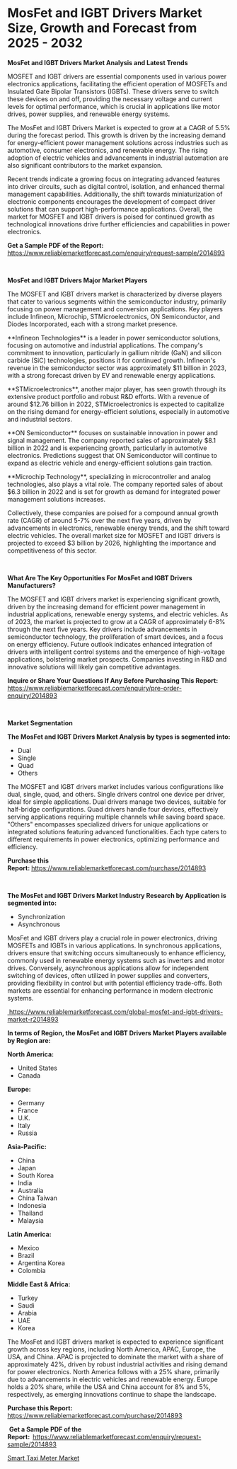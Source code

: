 <p><h1>MosFet and IGBT Drivers Market Size, Growth and Forecast from 2025 - 2032</h1></p><p><strong>MosFet and IGBT Drivers Market Analysis and Latest Trends</strong></p>
<p><p>MOSFET and IGBT drivers are essential components used in various power electronics applications, facilitating the efficient operation of MOSFETs and Insulated Gate Bipolar Transistors (IGBTs). These drivers serve to switch these devices on and off, providing the necessary voltage and current levels for optimal performance, which is crucial in applications like motor drives, power supplies, and renewable energy systems.</p><p>The MosFet and IGBT Drivers Market is expected to grow at a CAGR of 5.5% during the forecast period. This growth is driven by the increasing demand for energy-efficient power management solutions across industries such as automotive, consumer electronics, and renewable energy. The rising adoption of electric vehicles and advancements in industrial automation are also significant contributors to the market expansion.</p><p>Recent trends indicate a growing focus on integrating advanced features into driver circuits, such as digital control, isolation, and enhanced thermal management capabilities. Additionally, the shift towards miniaturization of electronic components encourages the development of compact driver solutions that can support high-performance applications. Overall, the market for MOSFET and IGBT drivers is poised for continued growth as technological innovations drive further efficiencies and capabilities in power electronics.</p></p>
<p><strong>Get a Sample PDF of the Report:&nbsp;</strong> <a href="https://www.reliablemarketforecast.com/enquiry/request-sample/2014893?utm_campaign=2308&utm_medium=2&utm_source=Github&utm_content=ia&utm_term=29032025&utm_id=mosfet-and-igbt-drivers">https://www.reliablemarketforecast.com/enquiry/request-sample/2014893</a></p>
<p>&nbsp;</p>
<p><strong>MosFet and IGBT Drivers Major Market Players</strong></p>
<p><p>The MOSFET and IGBT drivers market is characterized by diverse players that cater to various segments within the semiconductor industry, primarily focusing on power management and conversion applications. Key players include Infineon, Microchip, STMicroelectronics, ON Semiconductor, and Diodes Incorporated, each with a strong market presence.</p><p>**Infineon Technologies** is a leader in power semiconductor solutions, focusing on automotive and industrial applications. The company's commitment to innovation, particularly in gallium nitride (GaN) and silicon carbide (SiC) technologies, positions it for continued growth. Infineon's revenue in the semiconductor sector was approximately $11 billion in 2023, with a strong forecast driven by EV and renewable energy applications.</p><p>**STMicroelectronics**, another major player, has seen growth through its extensive product portfolio and robust R&D efforts. With a revenue of around $12.76 billion in 2022, STMicroelectronics is expected to capitalize on the rising demand for energy-efficient solutions, especially in automotive and industrial sectors.</p><p>**ON Semiconductor** focuses on sustainable innovation in power and signal management. The company reported sales of approximately $8.1 billion in 2022 and is experiencing growth, particularly in automotive electronics. Predictions suggest that ON Semiconductor will continue to expand as electric vehicle and energy-efficient solutions gain traction.</p><p>**Microchip Technology**, specializing in microcontroller and analog technologies, also plays a vital role. The company reported sales of about $6.3 billion in 2022 and is set for growth as demand for integrated power management solutions increases.</p><p>Collectively, these companies are poised for a compound annual growth rate (CAGR) of around 5-7% over the next five years, driven by advancements in electronics, renewable energy trends, and the shift toward electric vehicles. The overall market size for MOSFET and IGBT drivers is projected to exceed $3 billion by 2026, highlighting the importance and competitiveness of this sector.</p></p>
<p>&nbsp;</p>
<p><strong>What Are The Key Opportunities For MosFet and IGBT Drivers Manufacturers?</strong></p>
<p><p>The MOSFET and IGBT drivers market is experiencing significant growth, driven by the increasing demand for efficient power management in industrial applications, renewable energy systems, and electric vehicles. As of 2023, the market is projected to grow at a CAGR of approximately 6-8% through the next five years. Key drivers include advancements in semiconductor technology, the proliferation of smart devices, and a focus on energy efficiency. Future outlook indicates enhanced integration of drivers with intelligent control systems and the emergence of high-voltage applications, bolstering market prospects. Companies investing in R&D and innovative solutions will likely gain competitive advantages.</p></p>
<p><strong>Inquire or Share Your Questions If Any Before Purchasing This Report:</strong> <a href="https://www.reliablemarketforecast.com/enquiry/pre-order-enquiry/2014893?utm_campaign=2308&utm_medium=2&utm_source=Github&utm_content=ia&utm_term=29032025&utm_id=mosfet-and-igbt-drivers">https://www.reliablemarketforecast.com/enquiry/pre-order-enquiry/2014893</a></p>
<p>&nbsp;</p>
<p><strong>Market Segmentation</strong></p>
<p><strong>The MosFet and IGBT Drivers Market Analysis by types is segmented into:</strong></p>
<p><ul><li>Dual</li><li>Single</li><li>Quad</li><li>Others</li></ul></p>
<p><p>The MOSFET and IGBT drivers market includes various configurations like dual, single, quad, and others. Single drivers control one device per driver, ideal for simple applications. Dual drivers manage two devices, suitable for half-bridge configurations. Quad drivers handle four devices, effectively serving applications requiring multiple channels while saving board space. "Others" encompasses specialized drivers for unique applications or integrated solutions featuring advanced functionalities. Each type caters to different requirements in power electronics, optimizing performance and efficiency.</p></p>
<p><strong>Purchase this Report:&nbsp;</strong><a href="https://www.reliablemarketforecast.com/purchase/2014893?utm_campaign=2308&utm_medium=2&utm_source=Github&utm_content=ia&utm_term=29032025&utm_id=mosfet-and-igbt-drivers">https://www.reliablemarketforecast.com/purchase/2014893</a></p>
<p>&nbsp;</p>
<p><strong>The MosFet and IGBT Drivers Market Industry Research by Application is segmented into:</strong></p>
<p><ul><li>Synchronization</li><li>Asynchronous</li></ul></p>
<p><p>MosFet and IGBT drivers play a crucial role in power electronics, driving MOSFETs and IGBTs in various applications. In synchronous applications, drivers ensure that switching occurs simultaneously to enhance efficiency, commonly used in renewable energy systems such as inverters and motor drives. Conversely, asynchronous applications allow for independent switching of devices, often utilized in power supplies and converters, providing flexibility in control but with potential efficiency trade-offs. Both markets are essential for enhancing performance in modern electronic systems.</p></p>
<p><a href="https://www.reliablemarketforecast.com/global-mosfet-and-igbt-drivers-market-r2014893?utm_campaign=2308&utm_medium=2&utm_source=Github&utm_content=ia&utm_term=29032025&utm_id=mosfet-and-igbt-drivers">&nbsp;https://www.reliablemarketforecast.com/global-mosfet-and-igbt-drivers-market-r2014893</a></p>
<p><strong>In terms of Region, the MosFet and IGBT Drivers Market Players available by Region are:</strong></p>
<p>
    <p> <strong> North America: </strong>
        <ul>
            <li>United States</li>
            <li>Canada</li>
        </ul>
        </p> 
    <p> <strong> Europe: </strong>
        <ul>
            <li>Germany</li>
            <li>France</li>
            <li>U.K.</li>
            <li>Italy</li>
            <li>Russia</li>
        </ul>
        </p> 
    <p> <strong> Asia-Pacific: </strong>
        <ul>
            <li>China</li>
            <li>Japan</li>
            <li>South Korea</li>
            <li>India</li>
            <li>Australia</li>
            <li>China Taiwan</li>
            <li>Indonesia</li>
            <li>Thailand</li>
            <li>Malaysia</li>
        </ul>
        </p> 
    <p> <strong> Latin America: </strong>
        <ul>
            <li>Mexico</li>
            <li>Brazil</li>
            <li>Argentina Korea</li>
            <li>Colombia</li>
        </ul>
        </p> 
    <p> <strong> Middle East & Africa: </strong>
        <ul>
            <li>Turkey</li>
            <li>Saudi</li>
            <li>Arabia</li>
            <li>UAE</li>
            <li>Korea</li>
        </ul>
    </p>
    </p>
<p><p>The MosFet and IGBT drivers market is expected to experience significant growth across key regions, including North America, APAC, Europe, the USA, and China. APAC is projected to dominate the market with a share of approximately 42%, driven by robust industrial activities and rising demand for power electronics. North America follows with a 25% share, primarily due to advancements in electric vehicles and renewable energy. Europe holds a 20% share, while the USA and China account for 8% and 5%, respectively, as emerging innovations continue to shape the landscape.</p></p>
<p><strong>Purchase this Report: </strong><a href="https://www.reliablemarketforecast.com/purchase/2014893?utm_campaign=2308&utm_medium=2&utm_source=Github&utm_content=ia&utm_term=29032025&utm_id=mosfet-and-igbt-drivers">https://www.reliablemarketforecast.com/purchase/2014893</a></p>
<p>&nbsp;<strong>Get a Sample PDF of the Report:&nbsp;&nbsp;</strong><a href="https://www.reliablemarketforecast.com/enquiry/request-sample/2014893?utm_campaign=2308&utm_medium=2&utm_source=Github&utm_content=ia&utm_term=29032025&utm_id=mosfet-and-igbt-drivers">https://www.reliablemarketforecast.com/enquiry/request-sample/2014893</a></p>
<p><strong></strong></p>
<p><p><a href="https://github.com/leopardmicheal7019/Market-Research-Report-List-1/blob/main/smart-taxi-meter-market.md?utm_campaign=2308&utm_medium=2&utm_source=Github&utm_content=ia&utm_term=29032025&utm_id=mosfet-and-igbt-drivers">Smart Taxi Meter Market</a></p></p>